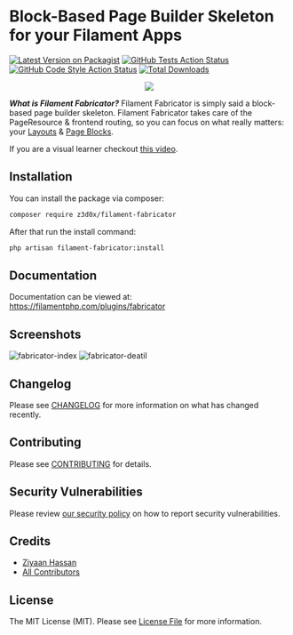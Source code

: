 # Block-Based Page Builder Skeleton for your Filament Apps

[![Latest Version on Packagist](https://img.shields.io/packagist/v/z3d0x/filament-fabricator.svg?style=flat-square)](https://packagist.org/packages/z3d0x/filament-fabricator)
[![GitHub Tests Action Status](https://img.shields.io/github/workflow/status/z3d0x/filament-fabricator/run-tests?label=tests)](https://github.com/z3d0x/filament-fabricator/actions?query=workflow%3Arun-tests+branch%3Amain)
[![GitHub Code Style Action Status](https://img.shields.io/github/workflow/status/z3d0x/filament-fabricator/Fix%20PHP%20code%20style%20issues?label=code%20style)](https://github.com/Z3d0X/filament-fabricator/actions?query=workflow%3A%22Fix+PHP+code+style+issues%22+branch%3Amain)
[![Total Downloads](https://img.shields.io/packagist/dt/z3d0x/filament-fabricator.svg?style=flat-square)](https://packagist.org/packages/z3d0x/filament-fabricator)

<p align="center">
  <img src="https://user-images.githubusercontent.com/75579178/190926394-daa1b85d-70cc-4730-9a28-cd0c3a0d1230.png" />
</p>

***What is Filament Fabricator?*** Filament Fabricator is simply said a block-based page builder skeleton. Filament Fabricator takes care of the PageResource & frontend routing, so you can focus on what really matters: your [Layouts](https://filamentphp.com/plugins/fabricator#layouts) & [Page Blocks](https://filamentphp.com/plugins/fabricator#page-blocks).

If you are a visual learner checkout [this video](https://youtu.be/HMTtpsVX2mo).
## Installation

You can install the package via composer:

```bash
composer require z3d0x/filament-fabricator
```


After that run the install command:
```bash
php artisan filament-fabricator:install
```

## Documentation

Documentation can be viewed at: https://filamentphp.com/plugins/fabricator

## Screenshots
<img alt="fabricator-index" src="https://user-images.githubusercontent.com/75579178/201537846-6d4d7cf9-9da5-4f9c-a39c-66e2965b6665.png">
<img alt="fabricator-deatil" src="https://user-images.githubusercontent.com/75579178/201537847-8bdd3330-2a4e-418e-a128-daa4651cce25.png">

## Changelog

Please see [CHANGELOG](CHANGELOG.md) for more information on what has changed recently.

## Contributing

Please see [CONTRIBUTING](.github/CONTRIBUTING.md) for details.

## Security Vulnerabilities

Please review [our security policy](../../security/policy) on how to report security vulnerabilities.

## Credits

- [Ziyaan Hassan](https://github.com/Z3d0X)
- [All Contributors](../../contributors)

## License

The MIT License (MIT). Please see [License File](LICENSE.md) for more information.
